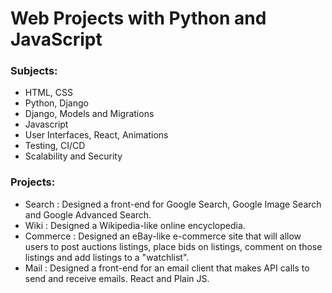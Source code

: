 # Web Projects with Python and JavaScript

### Subjects:
* HTML, CSS
* Python, Django
* Django, Models and Migrations
* Javascript
* User Interfaces, React, Animations
* Testing, CI/CD
* Scalability and Security

### Projects:
* Search : Designed a front-end for Google Search, Google Image Search and Google Advanced Search.
* Wiki : Designed a Wikipedia-like online encyclopedia.
* Commerce : Designed an eBay-like e-commerce site that will allow users to post auctions listings, place bids on listings, comment on those listings and add listings to a "watchlist".
* Mail  : Designed a front-end for an email client that makes API calls to send and receive emails.  React and Plain JS.
